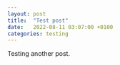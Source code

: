 ```yaml
---
layout: post
title:  "Test post"
date:   2022-08-11 03:07:00 +0100
categories: testing
---
```

Testing another post.

[Home]: https://git/1stcall.uk/1stcall.uk-technitium-dns-server
